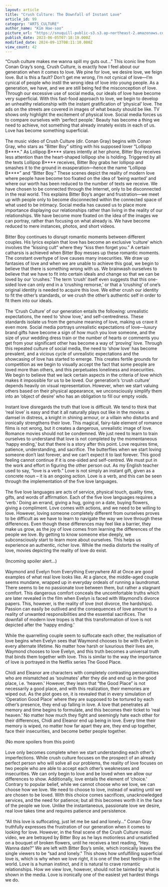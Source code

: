 ```yaml
---
layout: article
title: "Crush Culture: The Downfall of Instant Love"
article_id: 99
category: "ARTS_CULTURE"
author_name: "Kim Hae-soo"
picture_url: "https://snuquill-public-s3.s3.ap-northeast-2.amazonaws.com/photo/article/%EC%8A%A4%ED%81%AC%EB%A6%B0%EC%83%B7+2024-03-18+122216.png"
publish_date: 2023-06-05T07:18:19.000Z
modified_date: 2024-09-13T08:11:10.000Z
view_count: 42
---
```


“Crush culture makes me wanna spill my guts out…” This iconic line from Conan Gray’s song, Crush Culture, is exactly how I feel about our generation when it comes to love. We pine for love, we desire love, we feign love. But is this a fault? Don’t get me wrong, I’m not cynical of love—I’m cynical of people who instil the wrong idea of love into young people. As a generation, we have, and we are still being fed the misconception of love. Through our excessive use of social media, our ideals of love have become very superficial. With this fast-food approach to love, we begin to develop an unhealthy relationship with the instant gratification of ‘physical’ love. The ads on the streets are covered in images of what beauty should be like. TV shows only highlight the excitement of physical love. Social media forces us to compare ourselves with ‘perfect people.' Beauty has become a thing we need to achieve, not something that already innately exists in each of us. Love has become something superficial.<br><br>The music video of Crush Culture (dir. Conan Gray) begins with Conan Gray, who stars as “Bitter Boy” sitting with his supposed lover “Lollipop B****." As Lollipop B**** stares intently at her phone, Bitter Boy receives less attention than the heart-shaped lollipop she is holding. Triggered by all the texts Lollipop B**** receives, Bitter Boy grabs her lollipop and smashes it to the ground in exasperation—hence the name “Lollipop B****” and “Bitter Boy.” These scenes depict the reality of modern love where people have become too fixated on the idea of ‘being wanted’ and where our worth has been reduced to the number of texts we receive. We have chosen to be connected through the Internet, only to be disconnected in the real world. This explains Bitter Boy’s anger and frustration—we meet up with people only to become disconnected within the connected space of what used to be intimacy. Social media has caused us to place more importance displaying our relationships rather than living in the reality of our relationships. We have become more fixated on the idea of the images we can portray, rather than focusing on what already is. We have become reduced to mere instances, photos, and short videos. <br><br>Bitter Boy continues to disrupt romantic moments between different couples. His lyrics explain that love has become an exclusive ‘culture’ which involves the “kissing cult” where they “kiss then forget you.” A certain catharsis is achieved when Bitter Boy messes up these romantic moments. The constant overhype of love causes many insecurities. We draw up fantasies of love and when we are unable to achieve this goal, we begin to believe that there is something wrong with us. We brainwash ourselves to believe that we have to fit      into certain ideals and change so that we can be loved by our ‘crushes.’ The term ‘crush’ itself even suggests that this one-sided love can only end in a ‘crushing remorse,’ or that a ‘crushing’ of one’s original identity is needed to acquire this love. We either crush our identity to fit the other’s standards, or we crush the other’s authentic self in order to fit them into our ideals. <br><br>The ‘Crush Culture’ of our generation entails the following: unrealistic expectations, the need to ‘show love,’ and self-centredness. These standards isolate us from the genuine meaning of love, making us crave it even more. Social media portrays unrealistic expectations of love—luxury brand gifts have become a sign of how much you love someone, and the size of your wedding dress train or the number of hearts or comments you get from your significant other has become a way of ‘proving’ love. Through this repeated culture of social media, the need to ‘show love’ has become prevalent, and a vicious cycle of unrealistic expectations and the showcasing of love has started to emerge. This creates fertile grounds for competition as we begin to visually accept the fact that some people are loved more than others, and this perpetuates loneliness and insecurities. We begin to believe that we lack certain aspects in the criteria of love which makes it impossible for us to be loved. Our generation’s ‘crush culture’ depends heavily on visual representation. However, when we start valuing others based on their physical appearance, we unconsciously simplify them into an ‘object of desire’ who has an obligation to fill our empty voids. <br><br>Instant love disregards the truth that love is difficult. We tend to think that ‘real love’ is easy and that it all naturally plays out like in the movies: a damsel in distress, a knight in shining armour, or a villain who disturbs and ironically strengthens their love. This magical, fairy-tale element of romance films is not wrong, but it creates a dangerous, unrealistic image of love. Romance movies should not be condemned. We just need to learn to train ourselves to understand that love is not completed by the momentaneous ‘happy ending,’ but that there is a story after this point. Love requires time, patience, understanding, and sacrifice. The butterflies when we start loving someone don’t last forever, and we can’t expect it to last forever. This good feeling cannot continue if it is one-sided and self-centred. We must put in the work and effort in figuring the other person out. As my English teacher used to say, “love is a verb.” Love is not simply an instant gift, given as a concrete noun – it is an ongoing action. Love is a verb, and this can be seen through the implementation of the five love languages. <br><br>The five love languages are acts of service, physical touch, quality time, gifts, and words of affirmation. Each of the five love languages requires a ‘verb.' Doing an errand, giving a hug, going on a date, buying flowers, giving a compliment. Love comes with actions, and we need to be willing to love. However, loving someone completely different from ourselves proves to be difficult as we have to learn to navigate the way we love through these differences. Even though these differences may feel like a barrier, they make us grow, as the joy of love comes from learning the differences of the people we love. By getting to know someone else deeply, we subconsciously start to learn more about ourselves. This helps us experience an authentic, richer love. While the media distorts the reality of love, movies depicting the reality of love do exist.<br><br>(Incoming spoiler alert…)<br><br> Waymond and Evelyn from Everything Everywhere All at Once are good examples of what real love looks like. At a glance, the middle-aged couple seems mundane, wrapped up in everyday ordeals of running a laundromat. There seems to be no passionate love between them, but rather a stagnant comfort. This dangerous comfort conceals the uncomfortable truths which are later revealed in the film when Evelyn is faced with Waymond’s divorce papers. This, however, is the reality of love (not divorce, the hardships). Passion can easily be outlived and the consequences of love amount to a reality of unwanted responsibilities and the essential sacrifices. The downfall of modern love tropes is that this transformation of love is not depicted after the ‘happy ending.' <br><br>While the quarrelling couple seem to suffocate each other, the realisation of love begins when Evelyn sees that Waymond chooses to be with Evelyn in every alternate lifetime. No matter how harsh or luxurious their lives are, Waymond chooses to love Evelyn, and this truth becomes a universal truth that binds them together with love. This is similar to the way the importance of love is portrayed in the Netflix series The Good Place. <br><br>Chidi and Eleanor are characters with completely contrasting personalities who are mismatched as ‘soulmates’ after they die and end up in the good place, i.e. ‘heaven.' However, they learn that “the Good Place” is not necessarily a good place, and with this realization, their memories are wiped out. As the plot goes on, it is revealed that in every simulation of ‘Operation Good Place’ where they are supposed to be tortured by each other’s presence, they end up falling in love. A love that penetrates all memory and time begins to formulate, and this becomes their ticket to ‘real heaven.' No matter how much they fight and seemingly hate each other for their differences, Chidi and Eleanor end up being in love. Every time their memory is wiped, no matter how far apart they are, they end up together, face their insecurities, and become better people together. <br><br>(No more spoilers from this point)<br><br>Love only becomes complete when we start understanding each other’s imperfections. While crush culture focuses on the prospect of an already perfect person who will solve all our problems, the reality of love focuses on two people who are able to accept each other’s weaknesses and insecurities. We can only begin to love and be loved when we allow our differences to show. Additionally, love entails the element of ‘choice.' Contrary to popular belief, while we cannot choose who we love, we can choose how we love. We need to choose to love, instead of waiting until we are chosen to be loved. With this choice comes sacrifices, unacknowledged services, and the need for patience; but all this becomes worth it in the face of the people we love. Unlike the instantaneous, passionate love we desire, real love takes time and requires patience and persistence. <br><br>“All this love is suffocating, just let me be sad and lonely…” Conan Gray truthfully expresses the frustration of our generation when it comes to looking for love. However, in the final scene of the Crush Culture music video, we are betrayed by Bitter Boy as he lays motionless and unsatisfied on a bouquet of broken flowers, until he receives a text reading, “Hey. Wanna date?” We are left with Bitter Boy’s smile, which ironically leaves the single viewers to be “sad and lonely." This shows how unfulfilling superficial love is, which is why when we love right, it is one of the best feelings in the world. Love is a human instinct, and it is natural to crave romantic relationships. How we view love, however, should not be tainted by what is shown in the media. Love is ironically one of the easiest yet hardest things we do.<br> <br>
